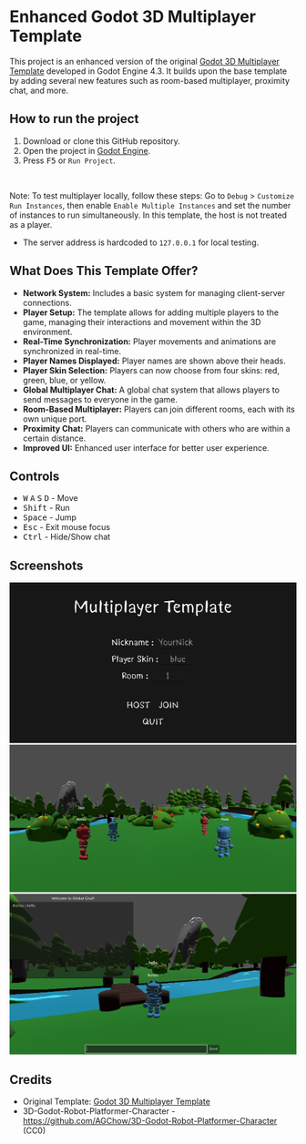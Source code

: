 # Enhanced Godot 3D Multiplayer Template

This project is an enhanced version of the original [Godot 3D Multiplayer Template](https://godotengine.org/asset-library/asset/3377) developed in Godot Engine 4.3. It builds upon the base template by adding several new features such as room-based multiplayer, proximity chat, and more.

## How to run the project

1. Download or clone this GitHub repository.
2. Open the project in [Godot Engine](https://godotengine.org).
3. Press <kbd>F5</kbd> or `Run Project`.

<br>

Note: To test multiplayer locally, follow these steps:
Go to `Debug` > `Customize Run Instances`, then enable `Enable Multiple Instances` and set the number of instances to run simultaneously. In this template, the host is not treated as a player.
- The server address is hardcoded to `127.0.0.1` for local testing.


## What Does This Template Offer?

* **Network System:** Includes a basic system for managing client-server connections.
* **Player Setup:** The template allows for adding multiple players to the game, managing their interactions and movement within the 3D environment.
* **Real-Time Synchronization:** Player movements and animations are synchronized in real-time.
* **Player Names Displayed:** Player names are shown above their heads.
* **Player Skin Selection:** Players can now choose from four skins: red, green, blue, or yellow.
* **Global Multiplayer Chat:** A global chat system that allows players to send messages to everyone in the game.
* **Room-Based Multiplayer:** Players can join different rooms, each with its own unique port.
* **Proximity Chat:** Players can communicate with others who are within a certain distance.
* **Improved UI:** Enhanced user interface for better user experience.

## Controls

* <kbd>W</kbd> <kbd>A</kbd> <kbd>S</kbd> <kbd>D</kbd> - Move
* <kbd>Shift</kbd> - Run
* <kbd>Space</kbd> - Jump
* <kbd>Esc</kbd> - Exit mouse focus
* <kbd>Ctrl</kbd> - Hide/Show chat

## Screenshots

<img src="./.github/screenshot1.PNG" alt="Image Example" width="700px">
<img src="./.github/screenshot2.PNG" alt="Image Example" width="700px">
<img src="./.github/screenshot3.PNG" alt="Image Example" width="700px">

## Credits

* Original Template: [Godot 3D Multiplayer Template](https://godotengine.org/asset-library/asset/3377)
* 3D-Godot-Robot-Platformer-Character - https://github.com/AGChow/3D-Godot-Robot-Platformer-Character (CC0)